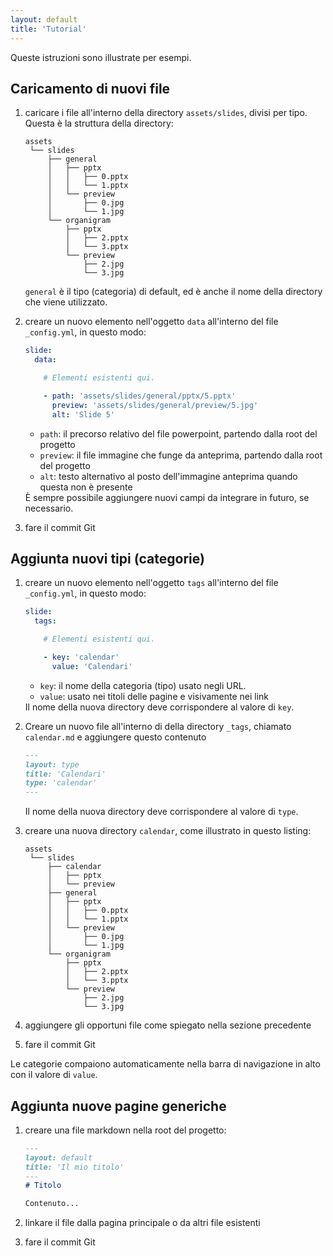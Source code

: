 ```yaml
---
layout: default
title: 'Tutorial'
---
```


Queste istruzioni sono illustrate per esempi.

## Caricamento di nuovi file

1. caricare i file all'interno della directory `assets/slides`, divisi per
   tipo. Questa è la struttura della directory:

   ```
   assets
    └── slides
        ├── general
        │   ├── pptx
        │   │   ├── 0.pptx
        │   │   └── 1.pptx
        │   └── preview
        │       ├── 0.jpg
        │       └── 1.jpg
        └── organigram
            ├── pptx
            │   ├── 2.pptx
            │   └── 3.pptx
            └── preview
                ├── 2.jpg
                └── 3.jpg
   ```

   <div class="alert alert-info" role="alert">
     <code>general</code> è il tipo (categoria) di default, ed è anche il nome
     della directory che viene utilizzato.
   </div>

2. creare un nuovo elemento nell'oggetto `data` all'interno del file
   `_config.yml`, in questo modo:

   ```yaml
   slide:
     data:

       # Elementi esistenti qui.

       - path: 'assets/slides/general/pptx/5.pptx'
         preview: 'assets/slides/general/preview/5.jpg'
         alt: 'Slide 5'
   ```

   - `path`: il precorso relativo del file powerpoint, partendo dalla root del
     progetto
   - `preview`: il file immagine che funge da anteprima, partendo dalla root
     del progetto
   - `alt`: testo alternativo al posto dell'immagine anteprima quando questa
     non è presente

   <div class="alert alert-info" role="alert">
     È sempre possibile aggiungere nuovi campi da integrare in futuro,
     se necessario.
   </div>

3. fare il commit Git

## Aggiunta nuovi tipi (categorie)

1. creare un nuovo elemento nell'oggetto `tags` all'interno del file
   `_config.yml`, in questo modo:

   ```yaml
   slide:
     tags:

       # Elementi esistenti qui.

       - key: 'calendar'
         value: 'Calendari'
   ```

   - `key`: il nome della categoria (tipo) usato negli URL.
   - `value`: usato nei titoli delle pagine e visivamente nei link

   <div class="alert alert-warning" role="alert">
     Il nome della nuova directory deve corrispondere al valore di
     <code>key</code>.
   </div>


2. Creare un nuovo file all'interno di della directory `_tags`, chiamato
   `calendar.md` e aggiungere questo contenuto

   ```markdown
   ---
   layout: type
   title: 'Calendari'
   type: 'calendar'
   ---
   ```

   <div class="alert alert-warning" role="alert">
     Il nome della nuova directory deve corrispondere al valore di
     <code>type</code>.
   </div>


3. creare una nuova directory `calendar`, come illustrato in questo listing:

   ```
   assets
    └── slides
        ├── calendar
        │   ├── pptx
        │   └── preview
        ├── general
        │   ├── pptx
        │   │   ├── 0.pptx
        │   │   └── 1.pptx
        │   └── preview
        │       ├── 0.jpg
        │       └── 1.jpg
        └── organigram
            ├── pptx
            │   ├── 2.pptx
            │   └── 3.pptx
            └── preview
                ├── 2.jpg
                └── 3.jpg
   ```

4. aggiungere gli opportuni file come spiegato nella sezione precedente
5. fare il commit Git

<div class="alert alert-info" role="alert">
    Le categorie compaiono automaticamente nella barra di navigazione in alto
    con il valore di <code>value</code>.
</div>

## Aggiunta nuove pagine generiche

1. creare una file markdown nella root del progetto:

   ```markdown
   ---                                                                             
   layout: default
   title: 'Il mio titolo'
   ---
   # Titolo

   Contenuto...
   ```

2. linkare il file dalla pagina principale o da altri file esistenti
3. fare il commit Git
